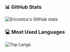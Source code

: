 ### 📊 GitHub Stats
![Ericostco's GitHub stats](https://github-readme-stats.vercel.app/api?username=Ericostco&show_icons=true&theme=dark)

### 💻 Most Used Languages
![Top Langs](https://github-readme-stats.vercel.app/api/top-langs/?username=Ericostco&layout=compact&theme=dark)

<!--
**Ericostco/Ericostco** is a ✨ _special_ ✨ repository because its `README.md` (this file) appears on your GitHub profile.

Here are some ideas to get you started:

- 🔭 I’m currently working on ...
- 🌱 I’m currently learning ...
- 👯 I’m looking to collaborate on ...
- 🤔 I’m looking for help with ...
- 💬 Ask me about ...
- 📫 How to reach me: ...
- 😄 Pronouns: ...
- ⚡ Fun fact: ...
-->
